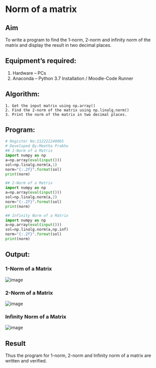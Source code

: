 # Norm of a matrix
## Aim
To write a program to find the 1-norm, 2-norm and infinity norm of the matrix and display the result in two decimal places.
## Equipment’s required:
1.	Hardware – PCs
2.	Anaconda – Python 3.7 Installation / Moodle-Code Runner
## Algorithm:
	1. Get the input matrix using np.array()   
    2. Find the 2-norm of the matrix using np.linalg.norm()
	3. Print the norm of the matrix in two decimal places.
## Program:
```Python
# Register No:212222240065
# Developed By:Meetha Prabhu
## 1-Norm of a Matrix
import numpy as np
a=np.array(eval(input()))
sol=np.linalg.norm(a,1)
norm="{:.2f}".format(sol)
print(norm)

## 2-Norm of a Matrix
import numpy as np
a=np.array(eval(input()))
sol=np.linalg.norm(a,2)
norm="{:.2f}".format(sol)
print(norm)

## Infinity Norm of a Matrix
import numpy as np
a=np.array(eval(input()))
sol=np.linalg.norm(a,np.inf)
norm="{:.2f}".format(sol)
print(norm)
```
## Output:
### 1-Norm of a Matrix
![image](https://github.com/Meetha22003992/Norm-of-a-matrix/assets/119401038/0100121e-800f-48cd-b64c-dc3092add4d7)

### 2-Norm of a Matrix
![image](https://github.com/Meetha22003992/Norm-of-a-matrix/assets/119401038/e8e5afb7-b9f4-4ed0-9ac3-927d01e56051)

### Infinity Norm of a Matrix
![image](https://github.com/Meetha22003992/Norm-of-a-matrix/assets/119401038/6c2c4165-92e0-48ce-92e8-bc8f74b64b5f)

## Result
Thus the program for 1-norm, 2-norm and Infinity norm of a matrix are written and verified.
